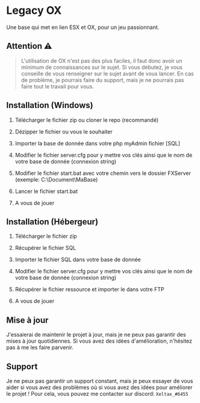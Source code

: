 # Legacy OX
 Une base qui met en lien ESX et OX, pour un jeu passionnant.


## Attention ⚠️
> L'utilisation de OX n'est pas des plus faciles, il faut donc avoir un minimum de connaissances sur le sujet.
> Si vous débutez, je vous conseille de vous renseigner sur le sujet avant de vous lancer. En cas de problème,
> je pourrais faire du support, mais je ne pourrais pas faire tout le travail pour vous.

## Installation (Windows)
1. Télécharger le fichier zip ou cloner le repo (recommandé)


2. Dézipper le fichier ou vous le souhaiter


3. Importer la base de donnée dans votre php myAdmin fichier [SQL]


4. Modifier le fichier server.cfg pour y mettre vos clés ainsi que le nom de votre base de donnée (connexion string)


5. Modifier le fichier start.bat avec votre chemin vers le dossier FXServer (exemple: C:\Document\MaBase)


6. Lancer le fichier start.bat


7. A vous de jouer


## Installation (Hébergeur)

1. Télécharger le fichier zip


2. Récupérer le fichier SQL


3. Importer le fichier SQL dans votre base de donnée


4. Modifier le fichier server.cfg pour y mettre vos clés ainsi que le nom de votre base de donnée (connexion string)


5. Récupérer le fichier ressource et importer le dans votre FTP


6. A vous de jouer

## Mise à jour

J'essaierai de maintenir le projet à jour, mais je ne peux pas garantir des mises à jour quotidiennes. Si vous avez des idées d'amélioration,
n'hésitez pas à me les faire parvenir.

## Support

Je ne peux pas garantir un support constant, mais je peux essayer de vous aider si vous avez des problèmes où si vous avez des idées pour améliorer le projet ! Pour cela, vous pouvez me contacter sur discord: `Xeltax_#6455`